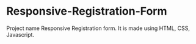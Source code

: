 # Responsive-Registration-Form
Project name Responsive Registration form. It is made using HTML, CSS, Javascript.
